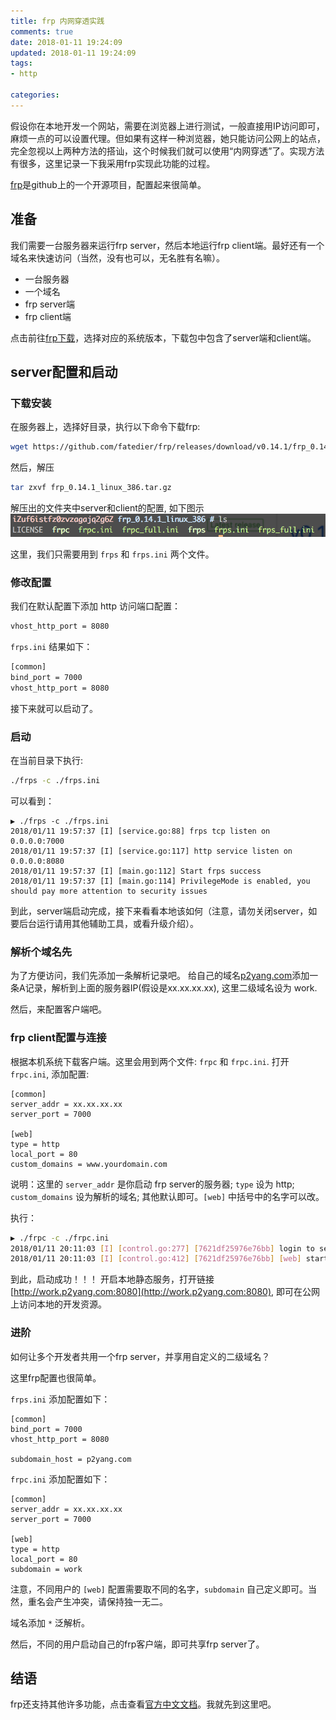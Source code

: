 ```yaml
---
title: frp 内网穿透实践
comments: true
date: 2018-01-11 19:24:09
updated: 2018-01-11 19:24:09
tags:
- http

categories:
---
```


假设你在本地开发一个网站，需要在浏览器上进行测试，一般直接用IP访问即可，麻烦一点的可以设置代理。但如果有这样一种浏览器，她只能访问公网上的站点，完全忽视以上两种方法的搭讪，这个时候我们就可以使用“内网穿透”了。实现方法有很多，这里记录一下我采用frp实现此功能的过程。

<!--truncate-->

[frp](https://github.com/fatedier/frp)是github上的一个开源项目，配置起来很简单。

## 准备
我们需要一台服务器来运行frp server，然后本地运行frp client端。最好还有一个域名来快速访问（当然，没有也可以，无名胜有名嘛）。
* 一台服务器
* 一个域名
* frp server端
* frp client端

点击前往[frp下载](https://github.com/fatedier/frp/releases)，选择对应的系统版本，下载包中包含了server端和client端。

## server配置和启动
### 下载安装
在服务器上，选择好目录，执行以下命令下载frp:
```bash
wget https://github.com/fatedier/frp/releases/download/v0.14.1/frp_0.14.1_linux_386.tar.gz
```

然后，解压
```bash
tar zxvf frp_0.14.1_linux_386.tar.gz
```

解压出的文件夹中server和client的配置, 如下图示
![frp_0.14.1_linux_386](/images/frp/server.png)

这里，我们只需要用到 `frps` 和 `frps.ini` 两个文件。

### 修改配置
我们在默认配置下添加 http 访问端口配置：
```sh
vhost_http_port = 8080
```

`frps.ini` 结果如下：
```sh
[common]
bind_port = 7000
vhost_http_port = 8080
```
接下来就可以启动了。

### 启动
在当前目录下执行:
```bash
./frps -c ./frps.ini
```

可以看到：
```
▶ ./frps -c ./frps.ini
2018/01/11 19:57:37 [I] [service.go:88] frps tcp listen on 0.0.0.0:7000
2018/01/11 19:57:37 [I] [service.go:117] http service listen on 0.0.0.0:8080
2018/01/11 19:57:37 [I] [main.go:112] Start frps success
2018/01/11 19:57:37 [I] [main.go:114] PrivilegeMode is enabled, you should pay more attention to security issues
```

到此，server端启动完成，接下来看看本地该如何（注意，请勿关闭server，如要后台运行请用其他辅助工具，或看升级介绍）。


### 解析个域名先
为了方便访问，我们先添加一条解析记录吧。
给自己的域名[p2yang.com](http://p2yang.com)添加一条A记录，解析到上面的服务器IP(假设是xx.xx.xx.xx), 这里二级域名设为 work.

然后，来配置客户端吧。


### frp client配置与连接
根据本机系统下载客户端。这里会用到两个文件: `frpc` 和 `frpc.ini`.
打开`frpc.ini`, 添加配置:
```
[common]
server_addr = xx.xx.xx.xx
server_port = 7000

[web]
type = http
local_port = 80
custom_domains = www.yourdomain.com
```
说明：这里的 `server_addr` 是你启动 frp server的服务器; `type` 设为 http; `custom_domains` 设为解析的域名; 其他默认即可。`[web]` 中括号中的名字可以改。

执行：
```bash
▶ ./frpc -c ./frpc.ini
2018/01/11 20:11:03 [I] [control.go:277] [7621df25976e76bb] login to server success, get run id [7621df25976e76bb], server udp port [0]
2018/01/11 20:11:03 [I] [control.go:412] [7621df25976e76bb] [web] start proxy success
```

到此，启动成功！！！
开启本地静态服务，打开链接[http://work.p2yang.com:8080](http://work.p2yang.com:8080), 即可在公网上访问本地的开发资源。

### 进阶
如何让多个开发者共用一个frp server，并享用自定义的二级域名？

这里frp配置也很简单。

`frps.ini` 添加配置如下：
```
[common]
bind_port = 7000
vhost_http_port = 8080

subdomain_host = p2yang.com
```

`frpc.ini` 添加配置如下：
```
[common]
server_addr = xx.xx.xx.xx
server_port = 7000

[web]
type = http
local_port = 80
subdomain = work
```
注意，不同用户的 `[web]` 配置需要取不同的名字，`subdomain` 自己定义即可。当然，重名会产生冲突，请保持独一无二。

域名添加 `*` 泛解析。

然后，不同的用户启动自己的frp客户端，即可共享frp server了。


## 结语
frp还支持其他许多功能，点击查看[官方中文文档](https://github.com/fatedier/frp/blob/master/README_zh.md)。我就先到这里吧。

